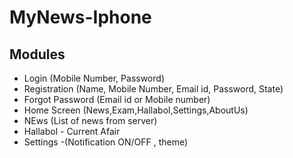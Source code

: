 # MyNews-Iphone

## Modules

* Login (Mobile Number, Password)
* Registration (Name, Mobile Number, Email id, Password, State)
* Forgot Password (Email id or Mobile number)
* Home Screen (News,Exam,Hallabol,Settings,AboutUs)
* NEws (List of news from server)
* Hallabol - Current Afair
* Settings -(Notification ON/OFF , theme)
